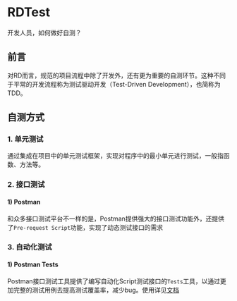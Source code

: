 # RDTest

开发人员，如何做好自测？

## 前言
对RD而言，规范的项目流程中除了开发外，还有更为重要的自测环节。这种不同于平常的开发流程称为测试驱动开发（Test-Driven Development），也简称为TDD。


## 自测方式

### 1. 单元测试
通过集成在项目中的单元测试框架，实现对程序中的最小单元进行测试，一般指函数、方法等。

### 2. 接口测试

#### 1) Postman
和众多接口测试平台不一样的是，Postman提供强大的接口测试功能外，还提供了```Pre-request Script```功能，实现了动态测试接口的需求

### 3. 自动化测试

#### 1) Postman Tests 
Postman接口测试工具提供了编写自动化Script测试接口的```Tests```工具，以通过更加完整的测试用例去提高测试覆盖率，减少bug。使用详见[文档](https://learning.postman.com/docs/postman/scripts/test-scripts/)


